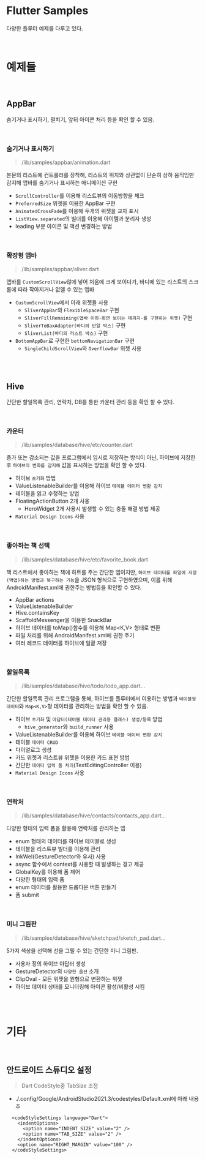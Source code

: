 # Flutter Samples

다양한 플루터 예제를 다루고 있다.

<br/>

# 예제들

<br/>

## AppBar
숨기거나 표시하기, 펼치기, 앞뒤 아이콘 처리 등을 확인 할 수 있음.

<br/>

### 숨기거나 표시하기
> /lib/samples/appbar/animation.dart

본문의 리스트에 컨트롤러를 장착해, 
리스트의 위치와 상관없이 단순히 상하 움직임만 감지해
앱바를 숨기거나 표시하는 애니메이션 구현
* `ScrollController`를 이용해 리스트뷰의 이동방향을 체크
* `PreferredSize` 위젯을 이용한 AppBar 구현
* `AnimatedCrossFade`를 이용해 두개의 위젯을 교차 표시
* `ListView.separated`의 빌더를 이용해 아이템과 분리자 생성
* leading 부분 아이콘 및 액션 변경하는 방법

<br/>

### 확장형 앱바
> /lib/samples/appbar/sliver.dart

앱바를 `CustomScrollView`않에 넣어 처음에 크게 보이다가, 
바디에 있는 리스트의 스크롤에 따라 작아지거나 없엘 수 있는 앱바
* `CustomScrollView`에서 아래 위젯들 사용
  * `SliverAppBar`와 `FlexibleSpaceBar` 구현
  * `SliverFillRemaining(앱바 이하-화면 보이는 데까지-를 구현하는 위젯)` 구현
  * `SliverToBaxAdapter(바디의 단일 박스)` 구현
  * `SliverList(바디의 리스트 박스)` 구현
* `BottomAppBar`로 구현한 `bottomNavigationBar` 구현
  * `SingleChildScrollView`와 `OverflowBar` 위젯 사용

<br/><br/>

## Hive
간단한 할일목록 관리, 연락처, DB를 통한 카운터 관리 등을 확인 할 수 있다.

<br/>

### 카운터 
> /lib/samples/database/hive/etc/counter.dart

증가 또는 감소되는 값을 프로그램에서 임시로 저장하는 방식이 아닌, 
하이브에 저장한 후 `하이브의 변화를 감지해` 값을 표시하는 방법을 확인 할 수 있다.
* 하이브 `초기화` 방법
* ValueListenableBuilder를 이용해 하이브 `테이블 데이터 변환 감지`
* 테이블을 읽고 수정하는 방법
* FloatingActionButton 2개 사용
  * HeroWidget 2개 사용시 발생할 수 있는 충돌 해결 방법 제공
* `Material Design Icons` 사용

<br/>

### 좋아하는 책 선택
> /lib/samples/database/hive/etc/favorite_book.dart

책 리스트에서 좋아하는 책에 하트를 주는 간단한 앱이지만, 
`하이브 데이터를 파일에 저장(백업)하는 방법과 복구하는 기능`을 JSON 형식으로
구현하였으며, 이를 위해 AndroidManifest.xml에 권한주는 방법등을 확인할 수 있다.
* AppBar actions
* ValueListenableBuilder
* Hive.containsKey
* ScaffoldMessenger을 이용한 SnackBar
* 하이브 데이터를 toMap()함수를 이용해 Map<K,V> 형태로 변환
* 파일 처리를 위해 AndroidManifest.xml에 권한 주기
* 여러 레코드 데이터를 하이브에 일괄 저장

<br/>

### 할일목록
> /lib/samples/database/hive/todo/todo_app.dart...

간단한 할일목록 관리 프로그램을 통해,
하이브를 플루터에서 이용하는 방법과
`테이블형 데이터`와 `Map<K,V>`형 데이터를 관리하는 방법을 확인 할 수 있음.
* 하이브 `초기화` 및 `아답터(테이블 데이터 관리용 클래스) 생성/등록` 방법
    * `hive_generator`와 `build_runner` 사용
* ValueListenableBuilder를 이용해 하이브 `테이블 데이터 변환 감지`
* 테이블 `데이터 CRUD`
* 다이얼로그 생성
* 카드 위젯과 리스트뷰 위젯을 이용한 카드 표현 방법
* 간단한 `데이터 입력 폼 처리`(TextEditingController 이용)
* `Material Design Icons` 사용

<br/>

### 연락처 
> /lib/samples/database/hive/contacts/contacts_app.dart...

다양한 형태의 입력 폼을 활용해 연락처를 관리하는 앱
* enum 형태의 데이터를 하이브 테이블로 생성
* 테이블을 리스트뷰 빌더를 이용해 관리
* InkWel(GestureDetector와 유사) 사용
* async 함수에서 context를 사용할 때 발생하는 경고 제공
* GlobalKey를 이용해 폼 제어
* 다양한 형태의 입력 폼
* enum 데이터를 활용한 드롭다운 버튼 만들기
* 폼 submit

<br/>

### 미니 그림판
> /lib/samples/database/hive/sketchpad/sketch_pad.dart...

5가지 색상을 선택해 선을 그릴 수 있는 간단한 미니 그림판.
* 사용자 정의 하이브 아답터 생성 
* GestureDetector의 `다양한 옵션` 소개
* ClipOval - 모든 위젯을 원형으로 변환하는 위젯
* 하이브 데이터 상태를 모니터링해 아이콘 활성/비활성 시킴

<br/><br/>

# 기타

<br/>

## 안드로이드 스튜디오 설정

> Dart CodeStyle중 TabSize 조정

* ./.config/Google/AndroidStudio2021.3/codestyles/Default.xml에 아래 내용 추
```
  <codeStyleSettings language="Dart">
    <indentOptions>
      <option name="INDENT_SIZE" value="2" />
      <option name="TAB_SIZE" value="2" />
    </indentOptions>
    <option name="RIGHT_MARGIN" value="100" />
  </codeStyleSettings>
```